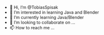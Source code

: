 - 👋 Hi, I’m @TobiasSpisak
- 👀 I’m interested in learning Java and Blender
- 🌱 I’m currently learning Java/Blender 
- 💞️ I’m looking to collaborate on ...
- 📫 How to reach me ...

<!---
TobiasSpisak/TobiasSpisak is a ✨ special ✨ repository because its `README.md` (this file) appears on your GitHub profile.
You can click the Preview link to take a look at your changes.
--->
